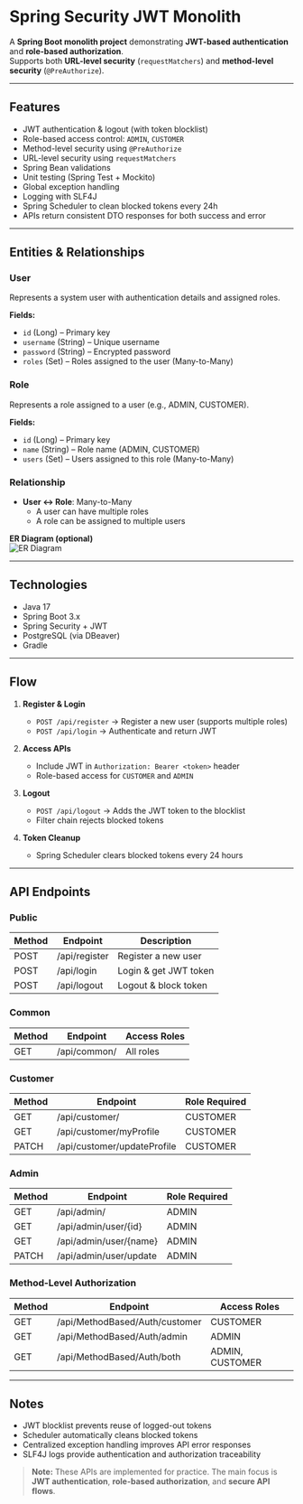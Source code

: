 # Spring Security JWT Monolith

A **Spring Boot monolith project** demonstrating **JWT-based authentication** and **role-based authorization**.  
Supports both **URL-level security** (`requestMatchers`) and **method-level security** (`@PreAuthorize`).

---

## Features
- JWT authentication & logout (with token blocklist)  
- Role-based access control: `ADMIN`, `CUSTOMER`  
- Method-level security using `@PreAuthorize`  
- URL-level security using `requestMatchers`  
- Spring Bean validations  
- Unit testing (Spring Test + Mockito)  
- Global exception handling  
- Logging with SLF4J  
- Spring Scheduler to clean blocked tokens every 24h  
- APIs return consistent DTO responses for both success and error  

---

## Entities & Relationships

### User
Represents a system user with authentication details and assigned roles.

**Fields:**
- `id` (Long) – Primary key  
- `username` (String) – Unique username  
- `password` (String) – Encrypted password  
- `roles` (Set<Role>) – Roles assigned to the user (Many-to-Many)  

### Role
Represents a role assigned to a user (e.g., ADMIN, CUSTOMER).

**Fields:**
- `id` (Long) – Primary key  
- `name` (String) – Role name (ADMIN, CUSTOMER)  
- `users` (Set<User>) – Users assigned to this role (Many-to-Many)  

### Relationship
- **User ↔ Role**: Many-to-Many  
  - A user can have multiple roles  
  - A role can be assigned to multiple users  

**ER Diagram (optional)**  
![ER Diagram](path/to/er-diagram.png)  

---

## Technologies
- Java 17  
- Spring Boot 3.x  
- Spring Security + JWT  
- PostgreSQL (via DBeaver)  
- Gradle  

---

## Flow

1. **Register & Login**
   - `POST /api/register` → Register a new user (supports multiple roles)  
   - `POST /api/login` → Authenticate and return JWT  

2. **Access APIs**
   - Include JWT in `Authorization: Bearer <token>` header  
   - Role-based access for `CUSTOMER` and `ADMIN`  

3. **Logout**
   - `POST /api/logout` → Adds the JWT token to the blocklist  
   - Filter chain rejects blocked tokens  

4. **Token Cleanup**
   - Spring Scheduler clears blocked tokens every 24 hours  

---

## API Endpoints

### Public
| Method | Endpoint       | Description            |
|--------|----------------|------------------------|
| POST   | /api/register  | Register a new user    |
| POST   | /api/login     | Login & get JWT token  |
| POST   | /api/logout    | Logout & block token   |

### Common
| Method | Endpoint     | Access Roles   |
|--------|--------------|----------------|
| GET    | /api/common/ | All roles      |

### Customer
| Method | Endpoint                    | Role Required |
|--------|-----------------------------|---------------|
| GET    | /api/customer/              | CUSTOMER      |
| GET    | /api/customer/myProfile     | CUSTOMER      |
| PATCH  | /api/customer/updateProfile | CUSTOMER      |

### Admin
| Method | Endpoint                 | Role Required |
|--------|--------------------------|---------------|
| GET    | /api/admin/              | ADMIN         |
| GET    | /api/admin/user/{id}     | ADMIN         |
| GET    | /api/admin/user/{name}   | ADMIN         |
| PATCH  | /api/admin/user/update   | ADMIN         |

### Method-Level Authorization
| Method | Endpoint                          | Access Roles       |
|--------|----------------------------------|-------------------|
| GET    | /api/MethodBased/Auth/customer   | CUSTOMER          |
| GET    | /api/MethodBased/Auth/admin      | ADMIN             |
| GET    | /api/MethodBased/Auth/both       | ADMIN, CUSTOMER   |

---

## Notes
- JWT blocklist prevents reuse of logged-out tokens  
- Scheduler automatically cleans blocked tokens  
- Centralized exception handling improves API error responses  
- SLF4J logs provide authentication and authorization traceability  

> **Note:** These APIs are implemented for practice. The main focus is **JWT authentication**, **role-based authorization**, and **secure API flows**.

